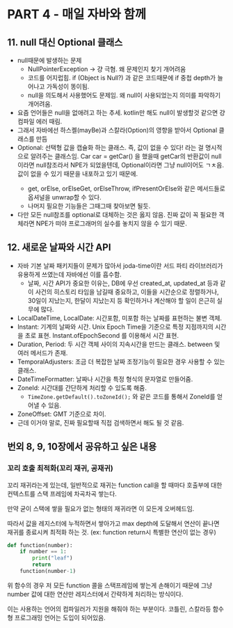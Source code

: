# PART 4 - 매일 자바와 함께

## 11. null 대신 Optional 클래스

- null때문에 발생하는 문제
    - NullPointerException → 걍 극혐. 왜 문제인지 찾기 개어려움
    - 코드를 어지럽힘. if (Object is Null?) 과 같은 코드때문에 if 중첩 depth가 늘어나고 가독성이 똥이됨.
    - null을 의도해서 사용했어도 문제임. 왜 null이 사용되었는지 의미를 파악하기 개어려움.
- 요즘 언어들은 null을 없애려고 하는 추세. kotlin만 해도 null이 발생할것 같으면 걍 컴파일 에러 때림.
- 그래서 자바에선 하스켈(mayBe)과 스칼라(Option)의 영향을 받아서 Optional 클래스를 만듬
- Optional: 선택형 값을 캡슐화 하는 클래스. 즉, 값이 없을 수 있다! 라는 걸 명시적으로 알려주는 클래스임. Car car = getCar() 을 했을때 getCar의 반환값이 null이라면 null참조라서 NPE가 되었을텐데, Optional<Car>이라면 그냥 null이어도 ㄱㅊ음. 값이 없을 수 있기 때문을 내포하고 있기 때문에.
    - get, orElse, orElseGet, orElseThrow, ifPresentOrElse와 같은 메서드들로 옵셔널을 unwrap할 수 있다.
    - 나머지 필요한 기능들은 그때그때 찾아보면 될듯.
- 다만 모든 null참조를 optional로 대체하는 것은 옳지 않음. 진짜 값이 꼭 필요한 객체라면 NPE가 떠야 프로그래머의 실수를 놓치지 않을 수 있기 때문.

## 12. 새로운 날짜와 시간 API

- 자바 기본 날짜 패키지들이 문제가 많아서 joda-time이란 서드 파티 라이브러리가 유용하게 쓰였는데 자바에선 이를 흡수함.
    - 날짜, 시간 API가 중요한 이유는, DB에 우선 created_at, updated_at 등과 같이 사건의 히스토리 타임을 남길때 중요하고, 이들을 시간순으로 정렬하거나, 30일이 지났는지, 한달이 지났는지 등 확인하거나 계산해야 할 일이 은근히 실무에 많다.
- LocalDateTime, LocalDate: 시간포함, 미포함 하는 날짜를 표현하는 불변 객체.
- Instant: 기계의 날짜와 시간. Unix Epoch Time을 기준으로 특정 지점까지의 시간을 초로 표현. Instant.ofEpochSecond 를 이용해서 시간 표현.
- Duration, Period: 두 시간 객체 사이의 지속시간을 만드는 클래스. between 및 여러 메서드가 존재.
- TemporalAdjusters: 조금 더 복잡한 날짜 조정기능이 필요한 경우 사용할 수 있는 클래스.
- DateTimeFormatter: 날짜나 시간을 특정 형식의 문자열로 만들어줌.
- ZoneId: 시간대를 간단하게 처리할 수 있도록 해줌.
    - `TimeZone.getDefault().toZoneId();` 와 같은 코드를 통해서 ZoneId를 얻어낼 수 있음.
- ZoneOffset: GMT 기준으로 차이.
- 근데 이거야 말로, 진짜 필요할때 직접 검색하면서 해도 될 것 같음.
  
## 번외 8, 9, 10장에서 공유하고 싶은 내용

### 꼬리 호출 최적화(꼬리 재귀, 공재귀)
  
꼬리 재귀라는게 있는데, 일반적으로 재귀는 function call을 할 때마다 호출부에 대한 컨텍스트를 스택 프레임에 차곡차곡 쌓는다. 

만약 굳이 스택에 쌓을 필요가 없는 형태의 재귀라면 이 모든게 오버헤드임.
  
  따라서 값을 레지스터에 누적하면서 쌓아가고 max depth에 도달해서 연산이 끝나면 재귀를 종료시켜 최적화 하는 것.
  (ex: function return시 특별한 연산이 없는 경우) 
  
  ```python
  def function(number):
      if number == 1:
          print("leaf")
          return
      function(number-1)
  ```
  
  위 함수의 경우 저 모든 function 콜을 스택프레임에 쌓는게 손해이기 때문에 그냥 number 값에 대한 연산만 레지스터에서 간략하게 처리하는 방식이다.
  
  이는 사용하는 언어의 컴파일러가 지원을 해줘야 하는 부분이다. 코틀린, 스칼라등 함수형 프로그래밍 언어는 도입이 되어있음. 
  
  
  
  

